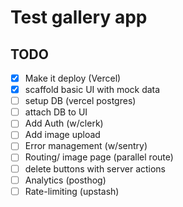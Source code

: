 # Test gallery app

## TODO

- [X] Make it deploy (Vercel)
- [X] scaffold basic UI with mock data
- [ ] setup DB (vercel postgres)
- [ ] attach DB to UI 
- [ ] Add Auth (w/clerk)
- [ ] Add image upload
- [ ] Error management (w/sentry)
- [ ] Routing/ image page (parallel route)
- [ ] delete buttons with server actions
- [ ] Analytics (posthog)
- [ ] Rate-limiting (upstash) 
